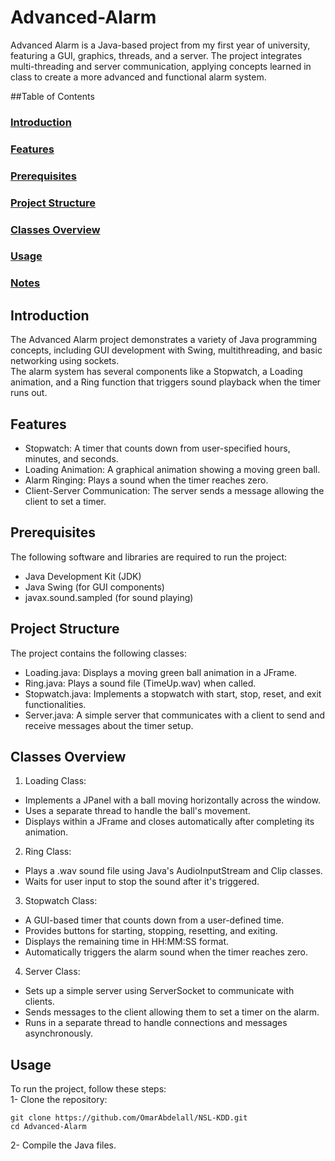 # Advanced-Alarm
Advanced Alarm is a Java-based project from my first year of university, featuring a GUI, graphics, threads, and a server. The project integrates multi-threading and server communication, applying concepts learned in class to create a more advanced and functional alarm system.

##Table of Contents
### [Introduction](#introduction)  <br>
### [Features](#features)  <br>
### [Prerequisites](#prerequisites) <br>
### [Project Structure](#project_structure) <br>
### [Classes Overview](#Classes_Overview)<br>
### [Usage](#Usage) <br>
### [Notes](#Notes) <br> 

## Introduction
The Advanced Alarm project demonstrates a variety of Java programming concepts, including GUI development with Swing, multithreading, and basic networking using sockets.<br>
The alarm system has several components like a Stopwatch, a Loading animation, and a Ring function that triggers sound playback when the timer runs out.<br>

## Features
* Stopwatch: A timer that counts down from user-specified hours, minutes, and seconds.<br>
* Loading Animation: A graphical animation showing a moving green ball.<br>
* Alarm Ringing: Plays a sound when the timer reaches zero.<br>
* Client-Server Communication: The server sends a message allowing the client to set a timer.<br>

## Prerequisites
The following software and libraries are required to run the project:<br>
* Java Development Kit (JDK)<br>
* Java Swing (for GUI components)<br>
* javax.sound.sampled (for sound playing)<br>

## Project Structure
The project contains the following classes:<br>

* Loading.java: Displays a moving green ball animation in a JFrame.<br>
* Ring.java: Plays a sound file (TimeUp.wav) when called.<br>
* Stopwatch.java: Implements a stopwatch with start, stop, reset, and exit functionalities.<br>
* Server.java: A simple server that communicates with a client to send and receive messages about the timer setup.<br>


## Classes Overview
1. Loading Class:
* Implements a JPanel with a ball moving horizontally across the window.<br>
* Uses a separate thread to handle the ball's movement.<br>
* Displays within a JFrame and closes automatically after completing its animation.<br>
2. Ring Class:
* Plays a .wav sound file using Java's AudioInputStream and Clip classes.<br>
* Waits for user input to stop the sound after it's triggered.<br>
3. Stopwatch Class:
* A GUI-based timer that counts down from a user-defined time.<br>
* Provides buttons for starting, stopping, resetting, and exiting.<br>
* Displays the remaining time in HH:MM:SS format.<br>
* Automatically triggers the alarm sound when the timer reaches zero.<br>
4. Server Class:
* Sets up a simple server using ServerSocket to communicate with clients.<br>
* Sends messages to the client allowing them to set a timer on the alarm.<br>
* Runs in a separate thread to handle connections and messages asynchronously.<br>

## Usage

To run the project, follow these steps:<br>
1- Clone the repository:
```
git clone https://github.com/OmarAbdelall/NSL-KDD.git 
cd Advanced-Alarm
```
2- Compile the Java files.
